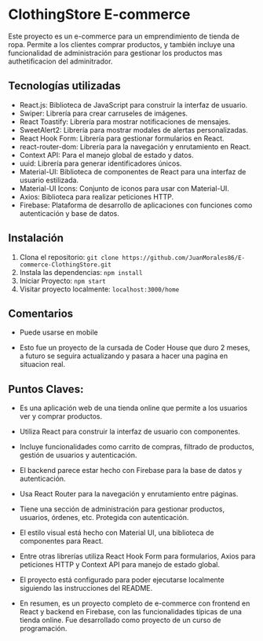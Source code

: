 # ClothingStore E-commerce

Este proyecto es un e-commerce para un emprendimiento de tienda de ropa. Permite a los clientes comprar productos, y también incluye una funcionalidad de administración para gestionar los productos mas authetificacion del adminitrador.

## Tecnologías utilizadas

- React.js: Biblioteca de JavaScript para construir la interfaz de usuario.
- Swiper: Librería para crear carruseles de imágenes.
- React Toastify: Librería para mostrar notificaciones de mensajes.
- SweetAlert2: Librería para mostrar modales de alertas personalizadas.
- React Hook Form: Librería para gestionar formularios en React.
- react-router-dom: Librería para la navegación y enrutamiento en React.
- Context API: Para el manejo global de estado y datos.
- uuid: Librería para generar identificadores únicos.
- Material-UI: Biblioteca de componentes de React para una interfaz de usuario estilizada.
- Material-UI Icons: Conjunto de iconos para usar con Material-UI.
- Axios: Biblioteca para realizar peticiones HTTP.
- Firebase: Plataforma de desarrollo de aplicaciones con funciones como autenticación y base de datos.

## Instalación

1. Clona el repositorio: `git clone https://github.com/JuanMorales86/E-commerce-ClothingStore.git`
2. Instala las dependencias: `npm install`
3. Iniciar Proyecto: `npm start`
4. Visitar proyecto localmente: `localhost:3000/home`

## Comentarios

* Puede usarse en mobile

* Esto fue un proyecto de la cursada de Coder House que duro 2 meses, a futuro se seguira actualizando y pasara a hacer una pagina en situacion real.

## Puntos Claves:
- Es una aplicación web de una tienda online que permite a los usuarios ver y comprar productos.

- Utiliza React para construir la interfaz de usuario con componentes.

- Incluye funcionalidades como carrito de compras, filtrado de productos, gestión de usuarios y autenticación.

- El backend parece estar hecho con Firebase para la base de datos y autenticación.

- Usa React Router para la navegación y enrutamiento entre páginas.

- Tiene una sección de administración para gestionar productos, usuarios, órdenes, etc. Protegida con autenticación.

- El estilo visual está hecho con Material UI, una biblioteca de componentes para React.

- Entre otras librerías utiliza React Hook Form para formularios, Axios para peticiones HTTP y Context API para manejo de estado global.

- El proyecto está configurado para poder ejecutarse localmente siguiendo las instrucciones del README.

- En resumen, es un proyecto completo de e-commerce con frontend en React y backend en Firebase, con las funcionalidades típicas de una tienda online. Fue desarrollado como proyecto de un curso de programación.
